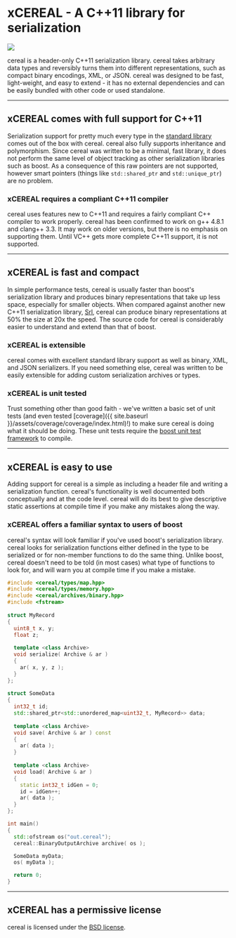 
xCEREAL - A C++11 library for serialization
==========================================

<img class="media-object pull-right" src="{{ site.baseurl }}/assets/img/cerealboxside.png"></img>

cereal is a header-only C++11 serialization library.  cereal takes arbitrary
data types and reversibly turns them into different representations, such as
compact binary encodings, XML, or JSON.  cereal was designed to be fast,
light-weight, and easy to extend - it has no external dependencies and can be
easily bundled with other code or used standalone.

---

## xCEREAL comes with full support for C++11

Serialization support for pretty much every type in the [standard library](http://en.cppreference.com/w/) comes out of the box with cereal.  cereal also fully supports inheritance and polymorphism.  Since cereal was written to be a minimal, fast library, it does not perform the same level of object tracking as other serialization libraries such as boost.  As a consequence of this raw pointers are not supported, however smart pointers (things like `std::shared_ptr` and `std::unique_ptr`) are no problem.

### xCEREAL requires a compliant C++11 compiler

cereal uses features new to C++11 and requires a fairly compliant C++ compiler to work properly.  cereal has been confirmed to work on g++ 4.8.1 and clang++ 3.3.  It may work on older versions, but there is no emphasis on supporting them.  Until VC++ gets more complete C++11 support, it is not supported.

---

## xCEREAL is fast and compact

In simple performance tests, cereal is usually faster than boost's serialization library and produces binary representations that take up less space, especially for smaller objects.  When compared against another new C++11 serialization library, [Srl](https://github.com/night-shift/Srl), cereal can produce binary representations at 50% the size at 20x the speed.  The source code for cereal is considerably easier to understand and extend than that of boost.

### xCEREAL is extensible

cereal comes with excellent standard library support as well as binary, XML, and JSON serializers.  If you need something else, cereal was written to be easily extensible for adding custom serialization archives or types.

### xCEREAL is unit tested

Trust something other than good faith - we've written a basic set of unit tests (and even tested [coverage]({{ site.baseurl }}/assets/coverage/coverage/index.html)!) to make sure cereal is doing what it should be doing.  These unit tests require the [boost unit test framework](http://www.boost.org/doc/libs/1_53_0/libs/test/doc/html/utf.html) to compile.

---

## xCEREAL is easy to use

Adding support for cereal is a simple as including a header file and writing a serialization function.  cereal's
functionality is well documented both conceptually and at the code level.  cereal will do its best to give descriptive static assertions at compile time if you
make any mistakes along the way.

### xCEREAL offers a familiar syntax to users of boost

cereal's syntax will look familiar if you've used boost's serialization library.  cereal looks for serialization functions either defined in the type to be serialized or for non-member functions to do the same thing.  Unlike boost, cereal doesn't need to be told (in most cases) what type of functions to look for, and will warn you at compile time if you make a mistake.

```cpp
#include <cereal/types/map.hpp>
#include <cereal/types/memory.hpp>
#include <cereal/archives/binary.hpp>
#include <fstream>
    
struct MyRecord
{
  uint8_t x, y;
  float z;
  
  template <class Archive>
  void serialize( Archive & ar )
  {
    ar( x, y, z );
  }
};
    
struct SomeData
{
  int32_t id;
  std::shared_ptr<std::unordered_map<uint32_t, MyRecord>> data;
  
  template <class Archive>
  void save( Archive & ar ) const
  {
    ar( data );
  }
      
  template <class Archive>
  void load( Archive & ar )
  {
    static int32_t idGen = 0;
    id = idGen++;
    ar( data );
  }
};

int main()
{
  std::ofstream os("out.cereal");
  cereal::BinaryOutputArchive archive( os );

  SomeData myData;
  os( myData );

  return 0;
}
```    

---

## xCEREAL has a permissive license

cereal is licensed under the [BSD license](http://opensource.org/licenses/BSD-3-Clause).
